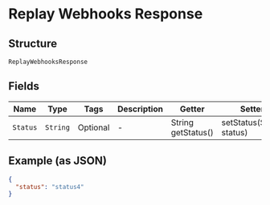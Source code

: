 
# Replay Webhooks Response

## Structure

`ReplayWebhooksResponse`

## Fields

| Name | Type | Tags | Description | Getter | Setter |
|  --- | --- | --- | --- | --- | --- |
| `Status` | `String` | Optional | - | String getStatus() | setStatus(String status) |

## Example (as JSON)

```json
{
  "status": "status4"
}
```

